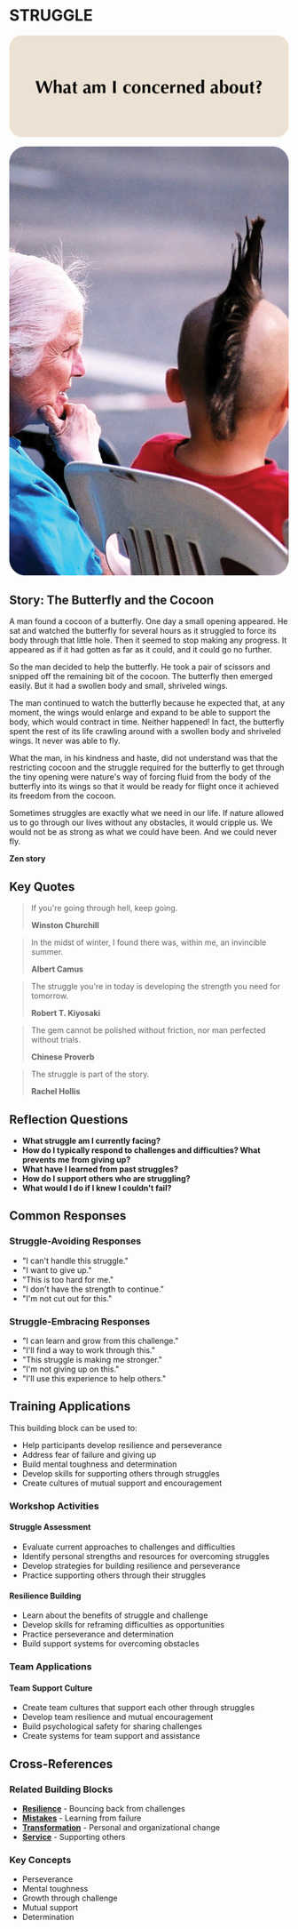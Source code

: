 # STRUGGLE

![Struggle Question Card](SPEAKUP%20QUESTION%20CARDS%20FOR%20AI/SPEAK_UP_question_cards_AI26.png)

![Struggle Photo Card](SPEAKUP%20PHOTO%20CARDS/SPEAK%20UP_Photo_Cards_VER2_25.png)

## Story: The Butterfly and the Cocoon

A man found a cocoon of a butterfly. One day a small opening appeared. He sat and watched the butterfly for several hours as it struggled to force its body through that little hole. Then it seemed to stop making any progress. It appeared as if it had gotten as far as it could, and it could go no further.

So the man decided to help the butterfly. He took a pair of scissors and snipped off the remaining bit of the cocoon. The butterfly then emerged easily. But it had a swollen body and small, shriveled wings.

The man continued to watch the butterfly because he expected that, at any moment, the wings would enlarge and expand to be able to support the body, which would contract in time. Neither happened! In fact, the butterfly spent the rest of its life crawling around with a swollen body and shriveled wings. It never was able to fly.

What the man, in his kindness and haste, did not understand was that the restricting cocoon and the struggle required for the butterfly to get through the tiny opening were nature's way of forcing fluid from the body of the butterfly into its wings so that it would be ready for flight once it achieved its freedom from the cocoon.

Sometimes struggles are exactly what we need in our life. If nature allowed us to go through our lives without any obstacles, it would cripple us. We would not be as strong as what we could have been. And we could never fly.

**Zen story**

## Key Quotes

> If you're going through hell, keep going.
> 
> **Winston Churchill**

> In the midst of winter, I found there was, within me, an invincible summer.
> 
> **Albert Camus**

> The struggle you're in today is developing the strength you need for tomorrow.
> 
> **Robert T. Kiyosaki**

> The gem cannot be polished without friction, nor man perfected without trials.
> 
> **Chinese Proverb**

> The struggle is part of the story.
> 
> **Rachel Hollis**

## Reflection Questions

- **What struggle am I currently facing?**
- **How do I typically respond to challenges and difficulties? What prevents me from giving up?**
- **What have I learned from past struggles?**
- **How do I support others who are struggling?**
- **What would I do if I knew I couldn't fail?**

## Common Responses

### Struggle-Avoiding Responses
- "I can't handle this struggle."
- "I want to give up."
- "This is too hard for me."
- "I don't have the strength to continue."
- "I'm not cut out for this."

### Struggle-Embracing Responses
- "I can learn and grow from this challenge."
- "I'll find a way to work through this."
- "This struggle is making me stronger."
- "I'm not giving up on this."
- "I'll use this experience to help others."

## Training Applications

This building block can be used to:
- Help participants develop resilience and perseverance
- Address fear of failure and giving up
- Build mental toughness and determination
- Develop skills for supporting others through struggles
- Create cultures of mutual support and encouragement

### Workshop Activities

#### **Struggle Assessment**
- Evaluate current approaches to challenges and difficulties
- Identify personal strengths and resources for overcoming struggles
- Develop strategies for building resilience and perseverance
- Practice supporting others through their struggles

#### **Resilience Building**
- Learn about the benefits of struggle and challenge
- Develop skills for reframing difficulties as opportunities
- Practice perseverance and determination
- Build support systems for overcoming obstacles

### Team Applications

#### **Team Support Culture**
- Create team cultures that support each other through struggles
- Develop team resilience and mutual encouragement
- Build psychological safety for sharing challenges
- Create systems for team support and assistance

## Cross-References

### Related Building Blocks
- **[Resilience](resilience/README.md)** - Bouncing back from challenges
- **[Mistakes](mistakes/README.md)** - Learning from failure
- **[Transformation](transformation/README.md)** - Personal and organizational change
- **[Service](service/README.md)** - Supporting others

### Key Concepts
- Perseverance
- Mental toughness
- Growth through challenge
- Mutual support
- Determination
